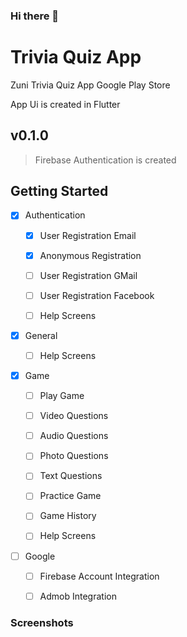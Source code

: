 ### Hi there 👋

<!--
**ekoRemDev/ekoremdev** is a ✨ _special_ ✨ repository because its `README.md` (this file) appears on your GitHub profile.

Here are some ideas to get you started:

- 🔭 I’m currently working on ...
- 🌱 I’m currently learning ...
- 👯 I’m looking to collaborate on ...
- 🤔 I’m looking for help with ...
- 💬 Ask me about ...
- 📫 How to reach me: ...
- 😄 Pronouns: ...
- ⚡ Fun fact: ...
-->


# Trivia Quiz App

Zuni Trivia Quiz App Google Play Store 

App Ui is created in Flutter


## v0.1.0

 > Firebase Authentication is created



## Getting Started


* [x] Authentication 

  * [x] User Registration Email
  * [x] Anonymous Registration
  * [ ] User Registration GMail
  * [ ] User Registration Facebook
  * [ ] Help Screens
  
  
* [x] General 

  * [ ] Help Screens
  
  
* [x] Game 

  * [ ] Play Game
  * [ ] Video Questions
  * [ ] Audio Questions
  * [ ] Photo Questions
  * [ ] Text Questions
  * [ ] Practice Game
  * [ ] Game History
  * [ ] Help Screens
  
  
* [ ] Google 

  * [ ] Firebase Account Integration
  * [ ] Admob Integration
  
  
### Screenshots
